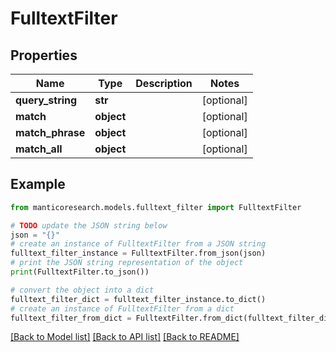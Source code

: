 # FulltextFilter


## Properties

Name | Type | Description | Notes
------------ | ------------- | ------------- | -------------
**query_string** | **str** |  | [optional] 
**match** | **object** |  | [optional] 
**match_phrase** | **object** |  | [optional] 
**match_all** | **object** |  | [optional] 

## Example

```python
from manticoresearch.models.fulltext_filter import FulltextFilter

# TODO update the JSON string below
json = "{}"
# create an instance of FulltextFilter from a JSON string
fulltext_filter_instance = FulltextFilter.from_json(json)
# print the JSON string representation of the object
print(FulltextFilter.to_json())

# convert the object into a dict
fulltext_filter_dict = fulltext_filter_instance.to_dict()
# create an instance of FulltextFilter from a dict
fulltext_filter_from_dict = FulltextFilter.from_dict(fulltext_filter_dict)
```
[[Back to Model list]](../README.md#documentation-for-models) [[Back to API list]](../README.md#documentation-for-api-endpoints) [[Back to README]](../README.md)


